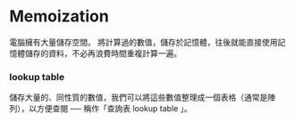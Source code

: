 # Memoization

電腦擁有大量儲存空間。
將計算過的數值，儲存於記憶體，往後就能直接使用記憶體儲存的資料，不必再浪費時間重複計算一遍。

### lookup table


儲存大量的、同性質的數值，我們可以將這些數值整理成一個表格（通常是陣列），以方便查閱 ── 稱作「查詢表 lookup table 」。
